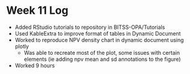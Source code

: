 # Week 11 Log
* Added RStudio tutorials to repository in BITSS-OPA/Tutorials
* Used KableExtra to improve format of tables in Dynamic Document
* Worked to reproduce NPV density chart in dynamic document using plotly
  * Was able to recreate most of the plot, some issues with certain elements (ie adding npv mean and sd annotations to the figure)
* Worked 9 hours

